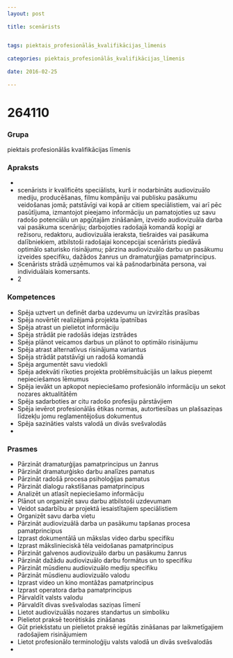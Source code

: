 ```yaml
---
layout: post
    
title: scenārists

    
tags: piektais_profesionālās_kvalifikācijas_līmenis
    
categories: piektais_profesionālās_kvalifikācijas_līmenis
    
date: 2016-02-25
    
---
```

# 264110

### Grupa
piektais profesionālās kvalifikācijas līmenis


### Apraksts

* 
* scenārists ir kvalificēts speciālists, kurš ir nodarbināts audiovizuālo mediju, producēšanas, filmu kompāniju vai publisku pasākumu veidošanas jomā; patstāvīgi vai kopā ar citiem speciālistiem, vai arī pēc pasūtījuma, izmantojot pieejamo informāciju un pamatojoties uz savu radošo potenciālu un apgūtajām zināšanām, izveido audiovizuāla darba vai pasākuma scenāriju; darbojoties radošajā komandā kopīgi ar režisoru, redaktoru, audiovizuāla ieraksta, tiešraides vai pasākuma dalībniekiem, atbilstoši radošajai koncepcijai scenārists piedāvā optimālo saturisko risinājumu; pārzina audiovizuālo darbu un pasākumu izveides specifiku, dažādos žanrus un dramaturģijas pamatprincipus. 
* 	Scenārists strādā uzņēmumos vai kā pašnodarbināta persona, vai individuālais komersants. 
* 	2 

### Kompetences

* Spēja uztvert un definēt darba uzdevumu un izvirzītās prasības
* Spēja novērtēt realizējamā projekta īpatnības
* Spēja atrast un pielietot informāciju
* Spēja strādāt pie radošās idejas izstrādes
* Spēja plānot veicamos darbus un plānot to optimālo risinājumu
* Spēja atrast alternatīvus risinājuma variantus
* Spēja strādāt patstāvīgi un radošā komandā
* Spēja argumentēt savu viedokli
* Spēja adekvāti rīkoties projekta problēmsituācijās un laikus pieņemt nepieciešamos lēmumus
* Spēja ievākt un apkopot nepieciešamo profesionālo informāciju un sekot nozares aktualitātēm
* Spēja sadarboties ar citu radošo profesiju pārstāvjiem
* Spēja ievērot profesionālās ētikas normas, autortiesības un plašsaziņas līdzekļu jomu reglamentējošus dokumentus
* Spēja sazināties valsts valodā un divās svešvalodās
* 

### Prasmes 
* Pārzināt dramaturģijas pamatprincipus un žanrus
* Pārzināt dramaturģisko darbu analīzes pamatus
* Pārzināt radošā procesa psiholoģijas pamatus
* Pārzināt dialogu rakstīšanas pamatprincipus
* Analizēt un atlasīt nepieciešamo informāciju
* Plānot un organizēt savu darbu atbilstoši uzdevumam
* Veidot sadarbību ar projektā iesaistītajiem speciālistiem
* Organizēt savu darba vietu
* Pārzināt audiovizuālā darba un pasākumu tapšanas procesa pamatprincipus
* Izprast dokumentālā un mākslas video darbu specifiku
* Izprast mākslinieciskā tēla veidošanas pamatprincipus
* Pārzināt galvenos audiovizuālo darbu un pasākumu žanrus
* Pārzināt dažādu audiovizuālo darbu formātus un to specifiku
* Pārzināt mūsdienu audiovizuālo mediju specifiku
* Pārzināt mūsdienu audiovizuālo valodu
* Izprast video un kino montāžas pamatprincipus
* Izprast operatora darba pamatprincipus
* Pārvaldīt valsts valodu
* Pārvaldīt divas svešvalodas saziņas līmenī
* Lietot audiovizuālās nozares standartus un simboliku
* Pielietot praksē teorētiskās zināšanas
* Gūt priekšstatu un pielietot praksē iegūtās zināšanas par laikmetīgajiem radošajiem risinājumiem
* Lietot profesionālo terminoloģiju valsts valodā un divās svešvalodās
* 